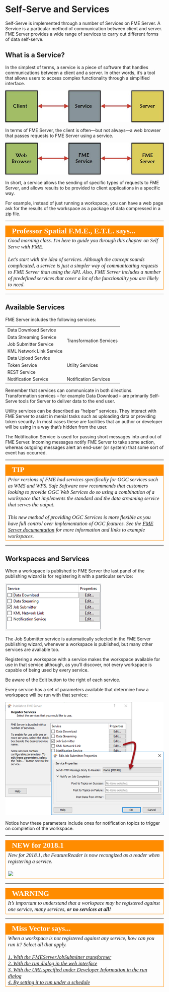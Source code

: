 # Self-Serve and Services

Self-Serve is implemented through a number of Services on FME Server. A Service is a particular method of communication between client and server. FME Server provides a wide range of services to carry out different forms of data self-serve.


## What is a Service? ##

In the simplest of terms, a service is a piece of software that handles communications between a client and a server. In other words, it’s a tool that allows users to access complex functionality through a simplified interface.

![](./Images/Img3.001.WhatIsAService.png)

In terms of FME Server, the client is often—but not always—a web browser that passes requests to FME Server using a service.

![](./Images/Img3.002.WhatIsAnFMEService.png)

In short, a service allows the sending of specific types of requests to FME Server, and allows results to be provided to client applications in a specific way.

For example, instead of just running a workspace, you can have a web page ask for the results of the workspace as a package of data compressed in a zip file.

---

<table style="border-spacing: 0px">
<tr>
<td style="vertical-align:middle;background-color:darkorange;border: 2px solid darkorange">
<i class="fa fa-quote-left fa-lg fa-pull-left fa-fw" style="color:white;padding-right: 12px;vertical-align:text-top"></i>
<span style="color:white;font-size:x-large;font-weight: bold;font-family:serif">Professor Spatial F.M.E., E.T.L. says...</span>
</td>
</tr>

<tr>
<td style="border: 1px solid darkorange">
<span style="font-family:serif; font-style:italic; font-size:larger">
Good morning class. I'm here to guide you through this chapter on Self Serve with FME.
<br><br>Let's start with the idea of services. Although the concept sounds complicated, a service is just a simpler way of communicating requests to FME Server than using the API. Also, FME Server includes a number of predefined services that cover a lot of the functionality you are likely to need.
</span>
</td>
</tr>
</table>

---

## Available Services ##

FME Server includes the following services:

<table>
<tr><td>Data Download Service</td><td rowspan="4">Transformation Services</td></tr>
<tr><td>Data Streaming Service</td></tr>
<tr><td>Job Submitter Service</td></tr>
<tr><td>KML Network Link Service</td></tr>

<tr><td>Data Upload Service</td><td rowspan="4">Utility Services</td></tr>
<tr><td>Token Service</td></tr>
<tr><td>REST Service</td></tr>
<tr></tr>
<tr><td>Notification Service</td><td>Notification Services</td></tr>

</table>

Remember that services can communicate in both directions. Transformation services – for example Data Download – are primarily Self-Serve tools for Server to deliver data to the end user.

Utility services can be described as “helper” services. They interact with FME Server to assist in menial tasks such as uploading data or providing token security. In most cases these are facilities that an author or developer will be using in a way that’s hidden from the user.

The Notification Service is used for passing short messages into and out of FME Server. Incoming messages notify FME Server to take some action, whereas outgoing messages alert an end-user (or system) that some sort of event has occurred.

---

<!--Tip Section-->

<table style="border-spacing: 0px">
<tr>
<td style="vertical-align:middle;background-color:darkorange;border: 2px solid darkorange">
<i class="fa fa-info-circle fa-lg fa-pull-left fa-fw" style="color:white;padding-right: 12px;vertical-align:text-top"></i>
<span style="color:white;font-size:x-large;font-weight: bold;font-family:serif">TIP</span>
</td>
</tr>

<tr>
<td style="border: 1px solid darkorange">
<span style="font-family:serif; font-style:italic; font-size:larger">
Prior versions of FME had services specifically for OGC services such as WMS and WFS. Safe Software now recommends that customers looking to provide OGC Web Services do so using a combination of a workspace that implements the standard and the data streaming service that serves the output.
<br><br>This new method of providing OGC Services is more flexible as you have full control over implementation of OGC features. See the <a href="https://docs.safe.com/fme/html/FME_Server_Documentation/Content/AdminGuide/Providing-Support-OGC-Services.htm?Highlight=ogc">FME Server documentation</a> for more information and links to example workspaces.
</span>
</td>
</tr>
</table>

---

## Workspaces and Services ##

When a workspace is published to FME Server the last panel of the publishing wizard is for registering it with a particular service:

![](./Images/Img3.003.RegisteringServices.png)

The Job Submitter service is automatically selected in the FME Server publishing wizard, whenever a workspace is published, but many other services are available too.

Registering a workspace with a service makes the workspace available for use in that service although, as you’ll discover, not every workspace is capable of being used by every service.

Be aware of the Edit button to the right of each service.

Every service has a set of parameters available that determine how a workspace will be run with that service:

![](./Images/Img3.004.RegisteringServicesEditDialog.png)

Notice how these parameters include ones for notification topics to trigger on completion of the workspace.

---

<!--Tip Section--> 

<table style="border-spacing: 0px">
<tr>
<td style="vertical-align:middle;background-color:darkorange;border: 2px solid darkorange">
<i class="fa fa-info-circle fa-lg fa-pull-left fa-fw" style="color:white;padding-right: 12px;vertical-align:text-top"></i>
<span style="color:white;font-size:x-large;font-weight: bold;font-family:serif">NEW for 2018.1</span>
</td>
</tr>

<tr>
<td style="border: 1px solid darkorange">
<span style="font-family:serif; font-style:italic; font-size:larger">
New for 2018.1, the FeatureReader is now recongized as a reader when registering a service.
<br><br><img src="./Images/Img3.005.FeatureReaderServices.png"/> 
</span>
</td>
</tr>
</table>

---

<table style="border-spacing: 0px">
<tr>
<td style="vertical-align:middle;background-color:darkorange;border: 2px solid darkorange">
<i class="fa fa-exclamation-triangle fa-lg fa-pull-left fa-fw" style="color:white;padding-right: 12px;vertical-align:text-top"></i>
<span style="color:white;font-size:x-large;font-weight: bold;font-family:serif">WARNING</span>
</td>
</tr>

<tr>
<td style="border: 1px solid darkorange">
<span style="font-family:serif; font-style:italic; font-size:larger">
It’s important to understand that a workspace may be registered against one
service, many services, <strong>or no services at all!</strong>
</span>
</td>
</tr>
</table>

---

<!--Person X Says Section-->

<table style="border-spacing: 0px">
<tr>
<td style="vertical-align:middle;background-color:darkorange;border: 2px solid darkorange">
<i class="fa fa-quote-left fa-lg fa-pull-left fa-fw" style="color:white;padding-right: 12px;vertical-align:text-top"></i>
<span style="color:white;font-size:x-large;font-weight: bold;font-family:serif">Miss Vector says...</span>
</td>
</tr>

<tr>
<td style="border: 1px solid darkorange">
<span style="font-family:serif; font-style:italic; font-size:larger">
When a workspace is not registered against any service, how can you run it? Select all that apply.
<br><br><a href="http://52.73.3.37/fmedatastreaming/Manual/QAResponse2017.fmw?chapter=22&question=2&answer=1&DestDataset_TEXTLINE=C%3A%5CFMEOutput%5CQAResponse.html">1. With the FMEServerJobSubmitter transformer</a>
<br><a href="http://52.73.3.37/fmedatastreaming/Manual/QAResponse2017.fmw?chapter=22&question=2&answer=2&DestDataset_TEXTLINE=C%3A%5CFMEOutput%5CQAResponse.html">2. With the run dialog in the web interface</a>
<br><a href="http://52.73.3.37/fmedatastreaming/Manual/QAResponse2017.fmw?chapter=22&question=2&answer=3&DestDataset_TEXTLINE=C%3A%5CFMEOutput%5CQAResponse.html">3. With the URL specified under Developer Information in the run dialog</a>
<br><a href="http://52.73.3.37/fmedatastreaming/Manual/QAResponse2017.fmw?chapter=22&question=2&answer=4&DestDataset_TEXTLINE=C%3A%5CFMEOutput%5CQAResponse.html">4. By setting it to run under a schedule</a>
</span>
</td>
</tr>
</table>
